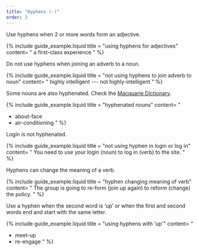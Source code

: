 ```yaml
---
title: "Hyphens (-)"
order: 3
---
```


Use hyphens when 2 or more words form an adjective.

{% include guide_example.liquid
  title = "using hyphens for adjectives"
  content= "
a first-class experience
"
%}

Do not use hyphens when joining an adverb to a noun.

{% include guide_example.liquid
  title = "not using hyphens to join adverb to noun"
  content= "
highly intelligent --- not highly-intelligent
"
%}

Some nouns are also hyphenated. Check the [Macquarie Dictionary](https://www.macquariedictionary.com.au/).

{% include guide_example.liquid
  title = "hyphenated nouns"
  content= "
- about-face
- air-conditioning
"
%}

Login is not hyphenated.

{% include guide_example.liquid
  title = "not using hyphen in login or log in"
  content= "
You need to use your login (noun) to log in (verb) to the site.
"
%}

Hyphens can change the meaning of a verb.

{% include guide_example.liquid
  title = "hyphen changing meaning of verb"
  content= "
The group is going to re-form (join up again) to reform (change) the policy.
"
%}

Use a hyphen when the second word is ‘up’ or when the first and second words end and start with the same letter.

{% include guide_example.liquid
  title = "using hyphens with 'up'"
  content= "
- meet-up
- re-engage
"
%}
